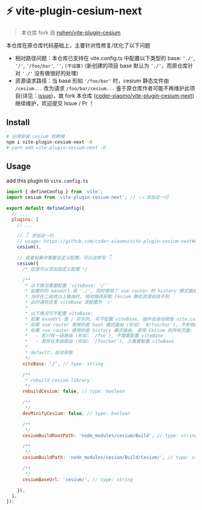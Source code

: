 # ⚡ vite-plugin-cesium-next

> 本仓库 fork 自 [nshen/vite-plugin-cesium](https://github.com/nshen/vite-plugin-cesium)

本仓库在原仓库代码基础上，主要针对性修复/优化了以下问题

- 相对路径问题：本仓库已支持在 vite.config.ts 中配置以下类型的 base: `'./'`, `'/'`, `'/foo/bar'`, `''`, `(不设置)` (新创建的项目 base 默认为 `'./'`，而原仓库针对 `'./'` 没有做很好的处理)
- 资源请求路径：当 base 形如 `'/foo/bar'` 时，cesium 静态文件由 `/cesium...` 改为请求 `/foo/bar/cesium...`
  鉴于原仓库作者可能不再维护此项目(详见：[issue](https://github.com/nshen/vite-plugin-cesium/issues/62#issuecomment-2957419669))，故 fork 本仓库 ([coder-xiaomo/vite-plugin-cesium-next](https://github.com/coder-xiaomo/vite-plugin-cesium-next)) 继续维护，欢迎提交 Issue / Pr ！

## Install

```bash
# 记得安装 cesium 依赖哦
npm i vite-plugin-cesium-next -D
# yarn add vite-plugin-cesium-next -D
```

## Usage

add this plugin to `vite.config.ts`

```js
import { defineConfig } from 'vite';
import cesium from 'vite-plugin-cesium-next'; // 👈 添加这一行

export default defineConfig({
  // ...
  plugins: [
    // ...

    // 👇 添加这一行
    // usage: https://github.com/coder-xiaomo/vite-plugin-cesium-next#usage
    cesium(),

    // 或者如果你需要自定义配置，可以这样写 👇
    cesium({
      /* 这里可以添加自定义配置 */

      /**
       * 以下情况需要配置 `viteBase: '/'`
       * 如果你的 baseUrl 是 './', 同时使用了 vue-router 的 history 模式路由
       * 当存在二级或以上路由时, 相对路径获取 Cesium 静态资源会找不到
       * 此时请将这里 viteBase 请配置为 '/'
       *
       * 以下情况可不配置 viteBase:
       * 如果 baseUrl 是 / 开头的, 可不配置 viteBase, 插件会自动获取 vite.config.ts 内 base 配置
       * 如果 vue-router 使用的是 hash 模式路由 (形如: `#/foo/bar`), 不影响静态资源地址, 可不配置 viteBase
       * 如果 vue-router 使用的是 history 模式路由, 使用 Cesium 的所有页面:
       *   - 若只有一级路由 (形如: `/foo`), 不需要配置 viteBase
       *   - 若存在多级路由 (形如: `/foo/bar`), ⚠需要配置 viteBase
       *
       * default: 自动获取
       */
      viteBase: '/', // type: string

      /**
       * rebuild cesium library
       */
      rebuildCesium: false, // type: boolean

      /**
       */
      devMinifyCesium: false, // type: boolean

      /**
       */
      cesiumBuildRootPath: 'node_modules/cesium/Build', // type: string

      /**
       */
      cesiumBuildPath: 'node_modules/cesium/Build/Cesium/', // type: string

      /**
       */
      cesiumBaseUrl: 'cesium/', // type: string

    }),
  ],
});
```
